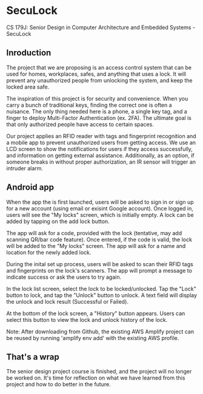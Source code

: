 SecuLock
============

CS 179J: Senior Design in Computer Architecture and Embedded Systems - SecuLock

Inroduction
-----------

The project that we are proposing is an access control system that can be used for homes, workplaces, safes, and anything that uses a lock. It will prevent any unauthorized people from unlocking the system, and keep the locked area safe. 

The inspiration of this project is for security and convenience. When you carry a bunch of traditional keys, finding the correct one is often a nuisance. The only thing needed here is a phone, a single key tag, and a finger to deploy Multi-Factor Authentication (ex. 2FA). The ultimate goal is that only authorized people have access to certain spaces.

Our project applies an RFID reader with tags and fingerprint recognition and a mobile app to prevent unauthorized users from getting access. We use an LCD screen to show the notifications for users if they access successfully, and information on getting external assistance. Additionally, as an option, if someone breaks in without proper authorization, an IR sensor will trigger an intruder alarm.

Android app
-----------

When the app the is first launched, users will be asked to sign in or sign up for a new account (using email or exisint Google account). Once logged in, users will see the "My locks" screen, which is initially empty. A lock can be added by tapping on the add lock button.

The app will ask for a code, provided with the lock (tentative, may add scanning QR/bar code feature). Once entered, if the code is valid, the lock will be added to the "My locks" screen. The app will ask for a name and location for the newly added lock.

During the inital set up process, users will be asked to scan their RFID tags and fingerprints on the lock's scanners. The app will prompt a message to indicate success or ask the users to try again.

In the lock list screen, select the lock to be locked/unlocked. Tap the "Lock" button to lock, and tap the "Unlock" button to unlock. A text field will display the unlock and lock result (Successful or Failed).

At the bottom of the lock screen, a "History" button appears. Users can select this button to view the lock and unlock history of the lock.

Note: After downloading from Github, the existing AWS Amplify project can be reused by running 'amplify env add' with the existing AWS profile.

That's a wrap
-----------
The senior design project course is finished, and the project will no longer be worked on. It's time for reflection on what we have learned from this project and how to do better in the future.
